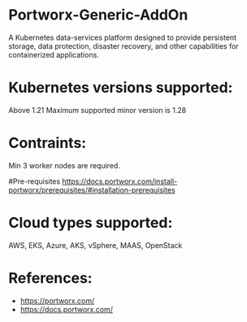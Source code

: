 # Portworx-Generic-AddOn 
A Kubernetes data-services platform designed to provide persistent storage, data protection, disaster recovery, and other capabilities for containerized applications. 

# Kubernetes versions supported:
Above 1.21
Maximum supported minor version is 1.28

# Contraints:
Min 3 worker nodes are required.

#Pre-requisites
https://docs.portworx.com/install-portworx/prerequisites/#installation-prerequisites

# Cloud types supported:
AWS, EKS, Azure, AKS, vSphere, MAAS, OpenStack

# References:
  - https://portworx.com/ 
  - https://docs.portworx.com/ 
